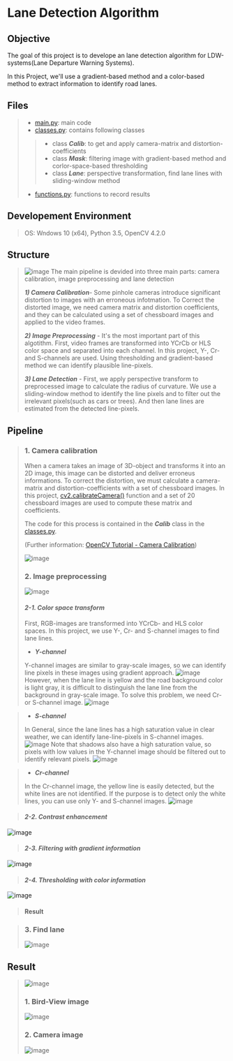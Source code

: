 Lane Detection Algorithm
==================

## Objective
The goal of this project is to develope an lane detection algorithm for LDW-systems(Lane Departure Warning Systems).

In this Project, we'll use a gradient-based method and a color-based method to extract information to identify road lanes.

## Files
>* [main.py](https://github.com/DuseobSong/Lane-Detection/blob/master/main.py): main code
>* [classes.py](https://github.com/DuseobSong/Lane-Detection/blob/master/classes.py): contains following classes
> > * class ***Calib***: to get and apply camera-matrix and distortion-coefficients
> > * class ***Mask***: filtering image with gradient-based method and corlor-space-based thresholding
> > * class ***Lane***: perspective transformation, find lane lines with sliding-window method
>* [functions.py](https://github.com/DuseobSong/Lane-Detection/blob/master/functions.py): functions to record results

## Developement Environment
>OS: Wndows 10 (x64), Python 3.5, OpenCV 4.2.0

## Structure
>![image](https://github.com/DuseobSong/Lane-Detection/blob/master/Flow_Charts/Structure.png)
>The main pipeline is devided into three main parts: camera calibration, image preprocessing and lane detection
>
>***1) Camera Calibration***- Some pinhole cameras introduce significant distortion to images with an erroneous infotmation. To Correct the distorted image, we need camera matrix and distortion coefficients, and they can be calculated using a set of chessboard images and applied to the video frames.
>   
>***2) Image Preprocessing*** - It's the most important part of this algotithm. First, video frames are transformed into YCrCb or HLS color space and separated into each channel. In this project, Y-, Cr- and S-channels are used. Using thresholding and gradient-based method we can identify plausible line-pixels.
>
>***3) Lane Detection*** - First, we apply perspective transform to preprocessed image to calculate the radius of curvature. We use a sliding-window method to identify the line pixels and to filter out the irrelevant pixels(such as cars or trees). And then lane lines are estimated from the detected line-pixels.
>
## Pipeline
>### 1. Camera calibration
> When a camera takes an image of 3D-object and transforms it into an 2D image, this image can be distorted and deliver erroneus informations.
> To correct the distortion, we must calculate a camera-matrix and distortion-coefficients with a set of chessboard images. In this project, [cv2.calibrateCamera()](https://docs.opencv.org/2.4/modules/calib3d/doc/camera_calibration_and_3d_reconstruction.html) function and a set of 20 chessboard images are used to compute these matrix and coefficients.
>
> The code for this process is contained in the ***Calib*** class in the [classes.py](https://github.com/DuseobSong/Lane-Detection/blob/master/classes.py).
>
>(Further information: [OpenCV Tutorial - Camera Calibration](https://docs.opencv.org/master/dc/dbb/tutorial_py_calibration.html))
>
> ![image](https://github.com/DuseobSong/Lane-Detection/blob/master/result/calibration/calibration.png)
>### 2. Image preprocessing
>![image](https://github.com/DuseobSong/Lane-Detection/blob/master/Flow_Charts/Preprocessing.png)
> #### ***2-1. Color space transform***
> 
> First, RGB-images are transformed into YCrCb- and HLS color spaces. In this project, we use Y-, Cr- and S-channel images to find lane lines. 
> - ***Y-channel***
>
> Y-channel images are similar to gray-scale images, so we can identify line pixels in these images using gradient approach. 
> ![image](https://github.com/DuseobSong/Lane-Detection/blob/master/result/img_preprocessing/cvtColor/Y.png)
> However, when the lane line is yellow and the road background color is light gray, it is difficult to distinguish the lane line from the background in gray-scale image. To solve this problem, we need Cr- or S-channel image.
> ![image](https://github.com/DuseobSong/Lane-Detection/blob/master/result/img_preprocessing/cvtColor/Y_prob.png)

> - ***S-channel*** 
>
> In General, since the lane lines has a high saturation value in clear weather, we can identify lane-line-pixels in S-channel images.
> ![image](https://github.com/DuseobSong/Lane-Detection/blob/master/result/img_preprocessing/cvtColor/S.png) 
> Note that shadows also have a high saturation value, so pixels with low values in the Y-channel image should be filtered out to identify relevant pixels.
> ![image](https://github.com/DuseobSong/Lane-Detection/blob/master/result/img_preprocessing/cvtColor/S_prob.png)

> - ***Cr-channel*** 
>
> In the Cr-channel image, the yellow line is easily detected, but the white lines are not identified. If the purpose is to detect only the white lines, you can use only Y- and S-channel images.
> ![image](https://github.com/DuseobSong/Lane-Detection/blob/master/result/img_preprocessing/cvtColor/Cr.png)

>#### ***2-2. Contrast enhancement***
![image](https://github.com/DuseobSong/Lane-Detection/blob/master/result/img_preprocessing/contrast_enhancement.png)

>#### ***2-3. Filtering with gradient information***
![image](https://github.com/DuseobSong/Lane-Detection/blob/master/result/img_preprocessing/gradient_filtering.png)

>#### ***2-4. Thresholding with color information***
![image](https://github.com/DuseobSong/Lane-Detection/blob/master/result/img_preprocessing/color_thresholding.png)

>#### Result

>### 3. Find lane
>![image](https://github.com/DuseobSong/Lane-Detection/blob/master/Flow_Charts/Detection.png)

## Result
>![image](https://github.com/DuseobSong/Lane-Detection/blob/master/result/gif/output.gif)
>
> ### 1. Bird-View image
>![image](https://github.com/DuseobSong/Lane-Detection/blob/master/result/gif/Bird_view.gif)
>
> ### 2. Camera image
>![image](https://github.com/DuseobSong/Lane-Detection/blob/master/result/gif/Camera_view.gif)
>
